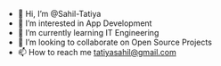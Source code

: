 - 👋 Hi, I’m @Sahil-Tatiya
- 👀 I’m interested in App Development
- 🌱 I’m currently learning IT Engineering
- 💞️ I’m looking to collaborate on Open Source Projects
- 📫 How to reach me tatiyasahil@gmail.com

<!---
Sahil-Tatiya/Sahil-Tatiya is a ✨ special ✨ repository because its `README.md` (this file) appears on your GitHub profile.
You can click the Preview link to take a look at your changes.
--->
